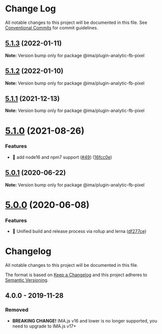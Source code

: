 # Change Log

All notable changes to this project will be documented in this file.
See [Conventional Commits](https://conventionalcommits.org) for commit guidelines.

## [5.1.3](https://github.com/seznam/IMA.js-plugins/compare/@ima/plugin-analytic-fb-pixel@5.1.2...@ima/plugin-analytic-fb-pixel@5.1.3) (2022-01-11)

**Note:** Version bump only for package @ima/plugin-analytic-fb-pixel





## [5.1.2](https://github.com/seznam/IMA.js-plugins/compare/@ima/plugin-analytic-fb-pixel@5.1.1...@ima/plugin-analytic-fb-pixel@5.1.2) (2022-01-10)

**Note:** Version bump only for package @ima/plugin-analytic-fb-pixel





## [5.1.1](https://github.com/seznam/IMA.js-plugins/compare/@ima/plugin-analytic-fb-pixel@5.1.0...@ima/plugin-analytic-fb-pixel@5.1.1) (2021-12-13)

**Note:** Version bump only for package @ima/plugin-analytic-fb-pixel





# [5.1.0](https://github.com/seznam/IMA.js-plugins/compare/@ima/plugin-analytic-fb-pixel@5.0.1...@ima/plugin-analytic-fb-pixel@5.1.0) (2021-08-26)


### Features

* 🎸 add node16 and npm7 support ([#49](https://github.com/seznam/IMA.js-plugins/issues/49)) ([16fcc0e](https://github.com/seznam/IMA.js-plugins/commit/16fcc0eab73da5651171d110100e5a5ec9cbdcf1))





## [5.0.1](https://github.com/seznam/IMA.js-plugins/compare/@ima/plugin-analytic-fb-pixel@5.0.0...@ima/plugin-analytic-fb-pixel@5.0.1) (2020-06-22)

**Note:** Version bump only for package @ima/plugin-analytic-fb-pixel





# [5.0.0](https://github.com/seznam/IMA.js-plugins/compare/@ima/plugin-analytic-fb-pixel@4.0.0...@ima/plugin-analytic-fb-pixel@5.0.0) (2020-06-08)


### Features

* 🎸  Unified build and release process via rollup and lerna ([df277ce](https://github.com/seznam/IMA.js-plugins/commit/df277ce5bae0cacc9c5b4d6957bdc786ac9cf571))





# Changelog

All notable changes to this project will be documented in this file.

The format is based on [Keep a Changelog](http://keepachangelog.com/en/1.0.0/)
and this project adheres to [Semantic Versioning](http://semver.org/spec/v2.0.0.html).

## 4.0.0 - 2019-11-28
### Removed
- **BREAKING CHANGE!** IMA.js v16 and lower is no longer supported, you need to upgrade to IMA.js v17+
